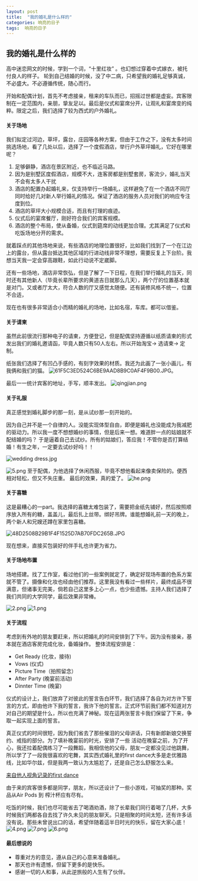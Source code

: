 ```yaml
---
layout: post
title:  "我的婚礼是什么样的"
categories: 响亮的日子
tags:  响亮的日子
---
```


## 我的婚礼是什么样的

高中迷恋网文的时候，学到一个词，“十里红妆” 。也幻想过穿着中式嫁衣，被托付良人的样子。
轮到自己结婚的时候，没了中二病，只希望我的婚礼足够真诚，不必盛大。不必遵循传统，随心而行。

开始和配偶计划，首先不考虑接亲，租来的车队而已，招摇过世都是虚妄。宾客限制在一定范围内，亲朋，挚友足以。最后是仪式和宴席分开，让观礼和宴席变的纯粹。限定之后，我们选择了较为西式的户外婚礼。

#### 关于场地
我们拟定过河边，草坪，露台，庄园等各种方案，但由于工作之下，没有太多时间挑选场地，看了几处以后，选择了一个度假酒店，举行户外草坪婚礼，它好在哪里呢？

1. 足够僻静，酒店在景区附近，也不临近马路。
2. 因为是别墅区度假酒店，规模不大，连客房都是别墅套房，客流少，婚礼当天不会有太多人干扰
3. 酒店的配置办起婚礼来，仅支持举行一场婚礼，这样避免了在一个酒店不同厅同时给好几对新人举行婚礼的情况。保证了酒店的服务人员对我们的响应专注度到位。
4. 酒店的草坪大小规模合适，而且有打理的痕迹。
5. 仪式后的宴席餐厅，刚好符合我们的宾客规模。
6. 酒店的整个布局，使从备婚，仪式到筵席的动线更加合理。尤其满足了仪式和吃饭场地分开的需求。

就着踩点的其他场地来说，有些酒店的地理位置很好，比如我们找到了一个在江边上的露台，但从露台抵达其他区域的行进动线非常不理想，需要反复上下台阶。我想当天我一定会穿高跟鞋，如此行动说不定崴脚。

还有一些场地，酒店非常恢弘，但是了解了一下日程，在我们举行婚礼的当天，同时还有其他新人（毕竟长辈所要求的黄道吉日就那么几天），两个厅的位置基本就是对门。又或者厅太大，符合人数的厅又感觉太随便。还有装修风格不统一，位置不合适，

现在也有很多非常适合小而精的婚礼的场地，比如名宿，车库。都可以借鉴。


#### 关于请柬

虽然此前很流行那种电子的请柬，方便登记，但是配偶坚持遵循以纸质请柬的形式发出我们的婚礼邀请函，毕竟人数只有50人左右。所以开始淘宝-> 选请柬-> 定制。

纸张我们选择了有凹凸手感的，有刻字效果的材质。我还为此画了一张小画儿，有我俩和我们的猫。
![61F5C3ED524C6BE9AAD8B9C0AF4F9B00.JPG](https://i.loli.net/2020/02/15/z8pdSk3a1wyGICM.jpg)。

最后一一统计宾客的地址，手写，顺丰发出。
![qingjian.png](https://i.loli.net/2020/02/15/dYDOQN3VCFzAytM.png)

#### 关于礼服
真正感觉到婚礼脚步的那一刻，是从试纱那一刻开始的。

因为自己并不是一个自律的人。没能实现体型自由，即便是婚礼也没能成为我减肥的驱动力。所以我一度不想想婚纱的事情，但是后来一想。难道胖一点的姑娘就不配结婚的吗？
于是逼着自己去试纱。所有的姑娘们，答应我！不管你是否打算结婚！有生之年，一定要去试纱好吗！！

![wedding dress.jpg](https://i.loli.net/2020/02/15/XtO3qZ9sAFQyoVP.jpg)

![5.png](https://i.loli.net/2020/02/15/I5A7OakELwY8Dhc.png)
至于配偶，为他选择了休闲西服，毕竟不想他看起来像卖保险的。便西相对轻松，但又不失庄重。
最后的效果，真的爱了。
![he.png](https://i.loli.net/2020/02/15/85CMwkeaKijNZhg.png)

#### 关于喜糖

这是最糟心的一part。我选择的喜糖太难包装了，需要把金纸先铺好，然后按照顺序放入所有的糖，盖盖儿，最后扎上丝带。绑好吊牌。谁能想婚礼前一天的晚上，两个新人和兄嫂还蹲在家里包喜糖。

![48D2508B29B1F4F1525D7AB70FDC265B.JPG](https://i.loli.net/2020/02/15/5kROV9vYdXToeCM.jpg)

现在想来，直接买包装好的伴手礼也许更为省力。

#### 关于场地布置
场地搭建。找了工作室，看过他们的一些案例就定了，确定好现场布置的色系方案就不管了。摄像和化妆也经由他们推荐。这里我没有看过一些样片，最终成品不很满意，但诸事无完美，倘若自己这里多上心一点，也少些遗憾。主持人我们选择了我们共同的大学同学，最后效果非常棒。

![2.png](https://i.loli.net/2020/02/15/if749u5DazL3FqC.png)
![1.png](https://i.loli.net/2020/02/15/m4KIRp72NDSEoYO.png)

#### 关于流程

考虑到有外地的朋友要赶来，所以把婚礼的时间安排到了下午。因为没有接亲，基本就在酒店客房完成化妆，备婚操作。
整体流程安排是：

- Get Ready (化妆，接待) 
- Vows          (仪式)
- Picture Time（拍照留念）
- After Party  (晚宴前活动)
- Dinnter Time (晚宴)

仪式的设计上，我们放弃了对彼此的誓言告白环节，我们选择了各自为对方许下誓言的方式，即由他许下我的誓言，我许下他的誓言。正式环节前我们都不知道对方对自己的期望是什么，所以也充满了神秘。现在這两张誓言卡我们保留了下来，争取一起实现上面的誓言。

真正仪式的时间很短，因为我们省去了那些催泪的父母讲话，只有新郎新娘交换誓约、戒指的部分。为了填补晚宴前的时光，安排了一些
活动在晚宴之前，为了开心，我还拉着配偶练习了一段舞蹈，我相信他的父母，朋友一定都没见过他跳舞，所以学了了一段我很喜欢的宅舞，其实西式婚礼里的first dance大多是走优雅路线，比如华尔兹，但是我两一致认为太尴尬了，还是自己怎么舒服怎么来。

[来自他人视角记录的first dance ](https://v.vuevideo.net/share/post/5371941687914237080)

由于来的宾客很多都是同学，朋友，所以还设计了一些小游戏，可抽奖的那种。奖品从Air Pods 到 榨汁杯应有尽有。

吃饭的时候，我们也尽可能省去了喝酒劝酒，除了长辈我们同行着喝了几杯，大多时候我们两都各自去找了许久未见的朋友聊天。只是相聚的时间太短，还有许多话没有说。那些未曾说出口的话，希望伴随着這半日时光的快乐，留在大家心底！
![4.png](https://i.loli.net/2020/02/15/69kFVfADue5xnG8.png)
![7.png](https://i.loli.net/2020/02/15/dIZNsz6hLPamw18.png)
![6.png](https://i.loli.net/2020/02/15/Dglirz7X5GYqE98.png)

#### 最后想说的
- 尊重对方的意见，遵从自己的心意来准备婚礼。
- 那天也许有遗憾，但留下更多的是快乐。
- 感谢一切的人和事，从此逆旅般的人生有了伙伴。

